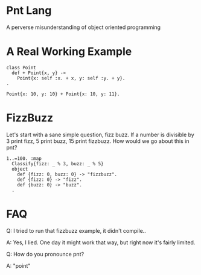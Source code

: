 # Pnt Lang

A perverse misunderstanding of object oriented programming

# A Real Working Example

```
class Point
  def + Point{x, y} ->
    Point{x: self :x. + x, y: self :y. + y}.
.

Point{x: 10, y: 10} + Point{x: 10, y: 11}.
```

# FizzBuzz

Let's start with a sane simple question, fizz buzz. If a number is divisible by 3 print fizz, 5 print buzz, 15 print fizzbuzz. How would we go about this in pnt?

```
1..=100. :map
  Classify{fizz: _ % 3, buzz: _ % 5}
  object
    def {fizz: 0, buzz: 0} -> "fizzbuzz".
    def {fizz: 0} -> "fizz".
    def {buzz: 0} -> "buzz".
  .
```

# FAQ

Q: I tried to run that fizzbuzz example, it didn't compile..

A: Yes, I lied. One day it might work that way, but right now it's fairly limited.

Q: How do you pronounce pnt?

A: "point"
